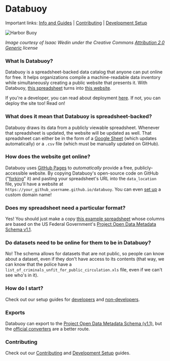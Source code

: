 # Databuoy

Important links: [Info and Guides](https://github.com/sunlightlabs/databuoy/wiki) | [Contributing](https://github.com/sunlightlabs/databuoy/blob/gh-pages/CONTRIBUTING.md) | [Development Setup](https://github.com/sunlightlabs/databuoy/blob/gh-pages/SETUP.md) 

![Harbor Buoy](https://farm4.staticflickr.com/3532/3832384357_bb2e224f77_z.jpg)

_Image courtesy of Isaac Wedin under the Creative Commons [Attribution 2.0 Generic](https://creativecommons.org/licenses/by/2.0/) license_

### What Is Databuoy?

Databuoy is a spreadsheet-backed data catalog that anyone can put online for free. It helps organizations compile a machine-readable data inventory while simultaneously creating a public website that presents it.  With Databuoy, [this spreadsheet](https://docs.google.com/spreadsheets/d/16bk6mScsXWpd-KX80Jn2Qzj1q_vyeFfCQBeWMdBi2nE/edit#gid=0) turns into [this website](http://sunlightlabs.github.io/databuoy/).

If you're a developer, you can read about deployment [here](https://github.com/sunlightlabs/databuoy/wiki/Setup-(for-developers)). If not, you can deploy the site too! Read on!

### What does it mean that Databuoy is spreadsheet-backed?

Databuoy draws its data from a publicly viewable spreadsheet. Whenever that spreadsheet is updated, the website will be updated as well. That spreadsheet can either be in the form of a [Google Sheet](https://www.google.com/sheets/about/) (which updates automatically) or a `.csv` file (which must be manually updated on GitHub). 

### How does the website get online?

Databuoy uses [GitHub Pages](https://pages.github.com/) to _automatically_ provide a free, publicly-accessible website. By copying Databuoy's open-source code on GitHub ("[forking](https://help.github.com/articles/fork-a-repo/)" it) and pasting your spreadsheet's URL into the `data_location` file, you'll have a website at `https://your_github_username.github.io/databuoy`. You can even [set up](https://help.github.com/articles/setting-up-a-custom-domain-with-github-pages/) a custom domain name!

### Does my spreadsheet need a particular format?

Yes! You should just make a copy [this example spreadsheet](https://docs.google.com/spreadsheets/d/16bk6mScsXWpd-KX80Jn2Qzj1q_vyeFfCQBeWMdBi2nE/edit#gid=0) whose columns are based on the US Federal Government's [Project Open Data Metadata Schema v1.1](https://project-open-data.cio.gov/v1.1/schema).

### Do datasets need to be online for them to be in Databuoy?

No! The schema allows for datasets that are not public, so people can know about a dataset, even if they don't have access to its contents (that way, we can know that the police have a `list_of_criminals_unfit_for_public_circulation.xls` file, even if we can't see who's in it).

### How do I start?

Check out our setup guides for [developers](https://github.com/sunlightlabs/databuoy/wiki/Setup-(for-developers)) and [non-developers](https://github.com/sunlightlabs/databuoy/wiki/Setting-up-a-catalog-with-Databuoy-and-Google-Sheets).

### Exports

Databuoy can export to the [Project Open Data Metadata Schema (v1.1)](https://project-open-data.cio.gov/v1.1/schema/), but the [official converters](http://labs.data.gov/dashboard/datagov/csv_to_json) are a better route.

### Contributing

Check out our [Contributing](https://github.com/sunlightlabs/databuoy/blob/gh-pages/CONTRIBUTING.md) and [Development Setup](https://github.com/sunlightlabs/databuoy/blob/gh-pages/SETUP.md) guides.